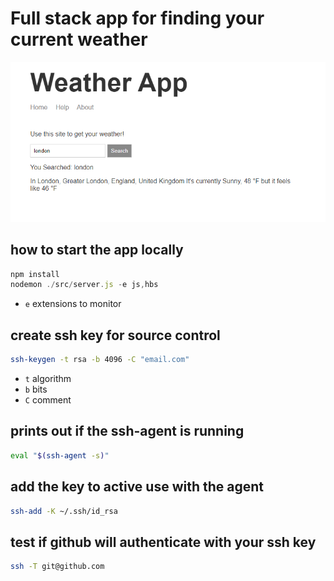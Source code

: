 # Full stack app for finding your current weather

![Image of app](./weather-app.png)

## how to start the app locally

```javascript
npm install
nodemon ./src/server.js -e js,hbs
```

- `e` extensions to monitor

## create ssh key for source control

```bash
ssh-keygen -t rsa -b 4096 -C "email.com"
```

- `t` algorithm
- `b` bits
- `C` comment

## prints out if the ssh-agent is running

```bash
eval "$(ssh-agent -s)"
```

## add the key to active use with the agent

```bash
ssh-add -K ~/.ssh/id_rsa
```

## test if github will authenticate with your ssh key

```bash
ssh -T git@github.com
```